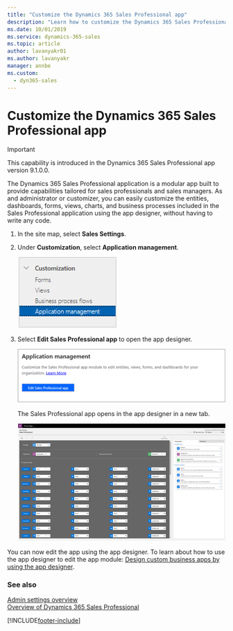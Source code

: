 ```yaml
---
title: "Customize the Dynamics 365 Sales Professional app"
description: "Learn how to customize the Dynamics 365 Sales Professional app."
ms.date: 10/01/2019
ms.service: dynamics-365-sales
ms.topic: article
author: lavanyakr01
ms.author: lavanyakr
manager: annbe
ms.custom: 
  - dyn365-sales
---
```


# Customize the Dynamics 365 Sales Professional app

> [!IMPORTANT]
> This capability is introduced in the Dynamics 365 Sales Professional app version 9.1.0.0.

The Dynamics 365 Sales Professional application is a modular app built to provide capabilities tailored for sales professionals and sales managers. As and administrator or customizer, you can easily customize the entities, dashboards, forms, views, charts, and business processes included in the Sales Professional application using the app designer, without having to write any code.

1.	In the site map, select **Sales Settings**.

2.	Under **Customization**, select **Application management**.

    ![Application Management option in the site map](media/application-management-sitemap.png "Application Management option in the site map")

3.	Select **Edit Sales Professional app** to open the app designer.

    ![Edit Sales Professional app button on the Application Management page](media/edit-sales-professional-app-button.png "Edit Sales Professional app button on the Application Management page")
 
    The Sales Professional app opens in the app designer in a new tab. 

    ![Sales Professional app in the App Designer](media/app-designer-sales-professional.png "Sales Professional app in the App Designer")
 
You can now edit the app using the app designer. To learn about how to use the app designer to edit the app module: [Design custom business apps by using the app designer](../customerengagement/on-premises/customize/design-custom-business-apps-using-app-designer.md).



### See also

[Admin settings overview](admin-settings-overview.md)    
[Overview of Dynamics 365 Sales Professional](sales-professional-overview.md)


[!INCLUDE[footer-include](../includes/footer-banner.md)]
